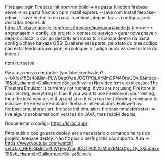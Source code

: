Firebase login
Firebase init
npm run build => na pasta function 
firebase serve => na pasta function 
npm install express --save
npm install firebase-admin --save => dentro da pasta functions, depois faz as configurações descritas nesse link: https://firebase.google.com/docs/firestore/quickstart#node.js (console > engrenagem > config. do projeto > contas de serviço > gerar nova chave > depois colocar o código descrito em index.ts > colocar dentro da pasta config a chave baixada OBS: Eu alterei essa parte, pelo fato do meu código não estar lendo arquivo json, eu coloquei o código numa variável dentro do index.)

npm run serve

Para usarmos o emulador: (youtube.com/watch?v=bXlgsY5Es48&list=PLWOeg0VagJCQTPCtLXrMm2RM4OtpUOy_S&index=16&ab_channel=GuilhermedeSouzaSilveira) No vídeo tem a explicação:
The Firestore Emulator is currently not running.
If you are not using Firestore in your testing, everything is fine. If you want to use Firestore in your testing, then the best way to set it up and start it is to run the following command to initialize the Firestore Emulator: firebase init emulators. Followed by: firebase emulators:start.
firebase init emulators
firebase emulators:start => tive alguns problemas com versões do JAVA, mas resolvi depois;

Documentar o código: https://jsdoc.app/

PAra subir o código para deploy, seria necessário o comando na raiz do projeto: firebase deploy. Não fiz pois o perfil grátis não suporta. Aula => 
https://www.youtube.com/watch?v=uOak_HRBr4I&list=PLWOeg0VagJCQTPCtLXrMm2RM4OtpUOy_S&index=19&ab_channel=GuilhermedeSouzaSilveira